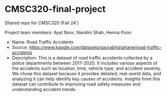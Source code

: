 # CMSC320-final-project
Shared repo for CMSC320 (Fall 24')

Project team members: Ayat Noor, Nandini Shah, Henna Poon
- Name: Road Traffic Accidents
- Source: https://www.kaggle.com/datasets/saurabhshahane/road-traffic-accidents
- Description: This is a dataset of road traffic accidents collected by a police departments between 2017-2020. It includes various aspects of the accidents such as location, time, vehicle type, and accident severity. We chose this dataset because it provides detailed, real-world data, and analyzing it can help identify key causes of accidents. Insights from this dataset can contribute to improving road safety measures and understanding accident trends.


